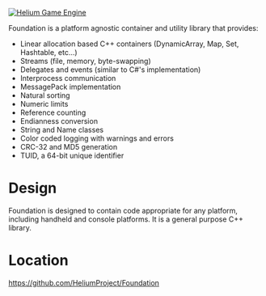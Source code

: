 <a href="http://heliumproject.org/">![Helium Game Engine](https://raw.github.com/HeliumProject/Helium/master/Documentation/Helium.png)</a>

Foundation is a platform agnostic container and utility library that provides:
* Linear allocation based C++ containers (DynamicArray, Map, Set, Hashtable, etc...)
* Streams (file, memory, byte-swapping)
* Delegates and events (similar to C#'s implementation)
* Interprocess communication
* MessagePack implementation
* Natural sorting
* Numeric limits
* Reference counting
* Endianness conversion
* String and Name classes
* Color coded logging with warnings and errors
* CRC-32 and MD5 generation
* TUID, a 64-bit unique identifier

Design
======

Foundation is designed to contain code appropriate for any platform, including handheld and console platforms.  It is a general purpose C++ library.

Location
========
https://github.com/HeliumProject/Foundation
